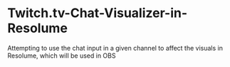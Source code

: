 # Twitch.tv-Chat-Visualizer-in-Resolume
Attempting to use the chat input in a given channel to affect the visuals in Resolume, which will be used in OBS

